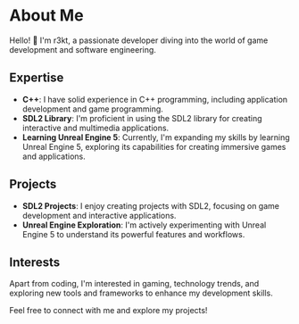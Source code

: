 # About Me

Hello! 👋 I'm r3kt, a passionate developer diving into the world of game development and software engineering.

## Expertise

- **C++**: I have solid experience in C++ programming, including application development and game programming.
- **SDL2 Library**: I'm proficient in using the SDL2 library for creating interactive and multimedia applications.
- **Learning Unreal Engine 5**: Currently, I'm expanding my skills by learning Unreal Engine 5, exploring its capabilities for creating immersive games and applications.

## Projects

- **SDL2 Projects**: I enjoy creating projects with SDL2, focusing on game development and interactive applications.
- **Unreal Engine Exploration**: I'm actively experimenting with Unreal Engine 5 to understand its powerful features and workflows.

## Interests

Apart from coding, I'm interested in gaming, technology trends, and exploring new tools and frameworks to enhance my development skills.

Feel free to connect with me and explore my projects!
